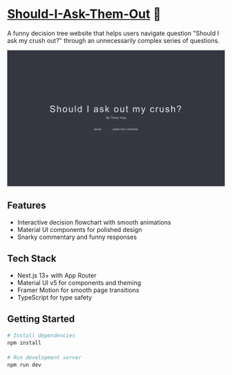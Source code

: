 # [Should-I-Ask-Them-Out](https://shouldiask.vercel.app/) 🌹

A funny decision tree website that helps users navigate question "Should I ask my crush out?" through an unnecessarily complex series of questions.

![Home Screen](https://github.com/TimmyYung/ShouldIAskThemOut/blob/main/public/image.png)

## Features

- Interactive decision flowchart with smooth animations
- Material UI components for polished design
- Snarky commentary and funny responses

## Tech Stack

- Next.js 13+ with App Router
- Material UI v5 for components and theming
- Framer Motion for smooth page transitions
- TypeScript for type safety

## Getting Started

```bash
# Install dependencies
npm install

# Run development server
npm run dev
```
